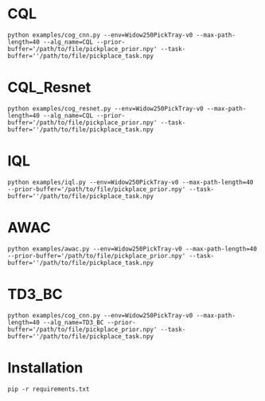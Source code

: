 # CQL

`python examples/cog_cnn.py --env=Widow250PickTray-v0 --max-path-length=40 --alg_name=CQL
--prior-buffer='/path/to/file/pickplace_prior.npy' --task-buffer=''/path/to/file/pickplace_task.npy`

# CQL_Resnet

`python examples/cog_resnet.py --env=Widow250PickTray-v0 --max-path-length=40 --alg_name=CQL
--prior-buffer='/path/to/file/pickplace_prior.npy' --task-buffer=''/path/to/file/pickplace_task.npy`

# IQL

`python examples/iql.py --env=Widow250PickTray-v0 --max-path-length=40 
--prior-buffer='/path/to/file/pickplace_prior.npy' --task-buffer=''/path/to/file/pickplace_task.npy`

# AWAC

`python examples/awac.py --env=Widow250PickTray-v0 --max-path-length=40 
--prior-buffer='/path/to/file/pickplace_prior.npy' --task-buffer=''/path/to/file/pickplace_task.npy`

# TD3_BC

`python examples/cog_cnn.py --env=Widow250PickTray-v0 --max-path-length=40 --alg_name=TD3_BC
--prior-buffer='/path/to/file/pickplace_prior.npy' --task-buffer=''/path/to/file/pickplace_task.npy`

# Installation

`pip -r requirements.txt`

